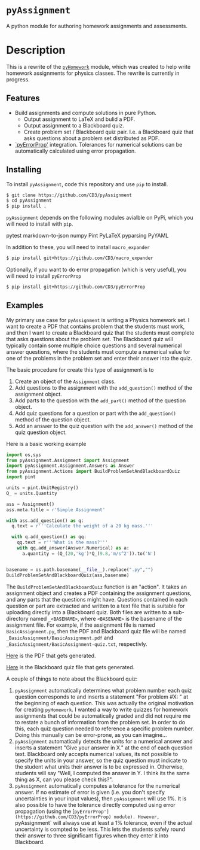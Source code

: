# `pyAssignment`

A python module for authoring homework assignments and assessments.

# Description

This is a rewrite of the [`pyHomework`](https://github.com/CD3/pyHomework) module, which was created to help
write homework assignments for physics classes. The rewrite is currently in progress.

## Features

- Build assignments and compute solutions in pure Python.
    - Output assignment to LaTeX and bulid a PDF.
    - Output assignment to a Blackboard quiz.
    - Create problem set / Blackboard quiz pair. I.e. a Blackboard quiz that asks questions about
      a problem set distributed as PDF.
- [`pyErrorProp'](https://github.com/CD3/pyErrorProp) integration. Tolerances for numerical solutions
  can be automatically calculated using error propagation.

## Installing

To install `pyAssignment`, code this repository and use `pip` to install.

```bash
$ git clone https://github.com/CD3/pyAssignment
$ cd pyAssignment
$ pip install .
```


`pyAssignment` depends on the following modules avialble on PyPi, which you will need to install with `pip`.

pytest
markdown-to-json
numpy
Pint
PyLaTeX
pyparsing
PyYAML


In addition to these, you will need to install `macro_expander`

```bash
$ pip install git+https://github.com/CD3/macro_expander
```

Optionally, if you want to do error propagation (which is very useful), you will need to install `pyErrorProp`

```bash
$ pip install git+https://github.com/CD3/pyErrorProp
```

## Examples

My primary use case for `pyAssignment` is writing a Physics homework set. I want to create a PDF that contains
problem that the students must work, and then I want to create a Blackboard quiz that the students must complete
that asks questions about the problem set. The Blackboard quiz will typically contain some multiple choice questions
and several numerical answer questions, where the students must compute a numerical value for one of the problems
in the problem set and enter their answer into the quiz.

The basic procedure for create this type of assignment is to

1. Create an object of the `Assignment` class.
1. Add questions to the assignment with the `add_question()` method of the assignment object.
1. Add parts to the question with the `add_part()` method of the question object.
1. Add quiz questions for a question  or part with the `add_question()` method of the question object.
1. Add an answer to the quiz question with the `add_answer()` method of the quiz question object.

Here is a basic working example

```python
import os,sys
from pyAssignment.Assignment import Assignment
import pyAssignment.Assignment.Answers as Answer
from pyAssignment.Actions import BuildProblemSetAndBlackboardQuiz
import pint

units = pint.UnitRegistry()
Q_ = units.Quantity

ass = Assignment()
ass.meta.title = r'Simple Assignment'

with ass.add_question() as q:
  q.text = r'''Calculate the weight of a 20 kg mass.'''

  with q.add_question() as qq:
    qq.text = r'''What is the mass?'''
    with qq.add_answer(Answer.Numerical) as a:
      a.quantity = (Q_(20,'kg')*Q_(9.8,'m/s^2')).to('N')


basename = os.path.basename(__file__).replace(".py","")
BuildProblemSetAndBlackboardQuiz(ass,basename)

```

The `BuildProblemSetAndBlackboardQuiz` function is an "action". It takes an assignment object and creates a PDF containing
the assignment questions, and any parts that the questions might have. Questions contained in each question or part
are extracted and written to a text file that is suitable for uploading directly into a Blackboard quiz.
Both files are written to a sub-directory named `_<BASENAME>`, where
`<BASENAME>` is the basename of the assignment file. For example, if the
assignment file is named `BasicAssignment.py`, then the PDF and Blackboard quiz
file will be named `_BasicAssignment/BasicAssignment.pdf` and
`_BasicAssignment/BasicAssignment-quiz.txt`, respectivly.


[Here](./doc/examples/_BasicAssignment/BasicAssignment.pdf) is the PDF that gets generated.

[Here](./doc/examples/_BasicAssignment/BasicAssignment-quiz.txt) is the Blackboard quiz file that gets generated.

A couple of things to note about the Blackboard quiz:

1. `pyAssignment` automatically determines what problem number each quiz question corresponds to and inserts a statement
   "For problem #X: " at the beginning of each question. This was actually the original motivation for creating `pyHomework`.
   I wanted a way to write quizzes for homework assignments that could be automatically graded and did not require me to
   restate a bunch of information from the problem set. In order to do this, each quiz question needed to reference a specific
   problem number. Doing this manually can be error-prone, as you can imagine...
1. `pyAssignment` automatically detects the units for a numerical answer and inserts a statement "Give your answer in X." at
   the end of each question text. Blackboard only accepts numerical values, its not possible to specify the units in your answer,
   so the quiz question must indicate to the student what units their answer is to be expressed in. Otherwise, students
   will say "Well, I computed the answer in Y. I think its the same thing as X, can you please check this?".
1. `pyAssignment` automatically computes a tolerance for the numerical answer. If no estimate of error
   is given (i.e. you don't specify uncertainties in your input values), then `pyAssignment` will use 1%. It is also
   possible to have the tolerance directly computed using error propagation (using the [`pyErrorProp'](https://github.com/CD3/pyErrorProp) module). However, `pyAssignment`
   will always use at least a 1% tolerance, even if the actual uncertainty is compted to be less. This lets the students
   safely round their answer to three significant figures when they enter it into Blackboard.
